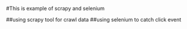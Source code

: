 #This is example of scrapy and selenium

##using scrapy tool for crawl data
##using selenium to catch click event

